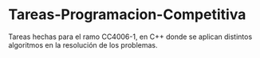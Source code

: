 # Tareas-Programacion-Competitiva
Tareas hechas para el ramo CC4006-1, en C++ donde se aplican distintos algoritmos en la resolución de los problemas.
